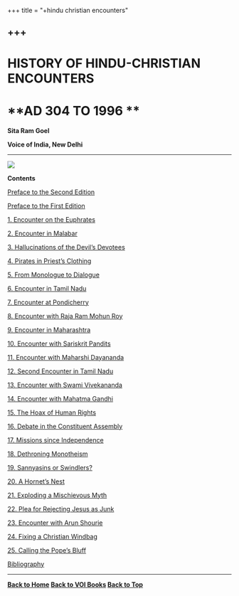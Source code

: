 +++
title = "+hindu christian encounters"

+++
------------------------------------------------------------------------

# HISTORY OF HINDU-CHRISTIAN ENCOUNTERS

# **AD 304 TO 1996 **

  
**Sita Ram Goel**  
 

**Voice of India, New Delhi**

------------------------------------------------------------------------

![](hhce.jpg)

**Contents**

[Preface to the Second Edition](pre1.htm)

[Preface to the First Edition](pre2.htm)

[1. Encounter on the Euphrates](Ch1.htm)

[2. Encounter in Malabar](Ch2.htm)

[3. Hallucinations of the Devil’s Devotees](Ch3.htm)

[4. Pirates in Priest’s Clothing](Ch4.htm)

[5. From Monologue to Dialogue](Ch5.htm)

[6. Encounter in Tamil Nadu](Ch6.htm)

[7. Encounter at Pondicherry](Ch7.htm)

[8. Encounter with Raja Ram Mohun Roy](Ch8.htm)

[9. Encounter in Maharashtra](Ch9.htm)

[10. Encounter with Sariskrit Pandits](Ch10.htm)

[11. Encounter with Maharshi Dayananda](Ch11.htm)

[12. Second Encounter in Tamil Nadu](Ch12.htm)

[13. Encounter with Swami Vivekananda](Ch13.htm)

[14. Encounter with Mahatma Gandhi](Ch14.htm)

[15. The Hoax of Human Rights](Ch15.htm)

[16. Debate in the Constituent Assembly](Ch16.htm)

[17. Missions since Independence](Ch17.htm)

[18. Dethroning Monotheism](Ch18.htm)

[19. Sannyasins or Swindlers?](Ch19.htm)

[20. A Hornet’s Nest](Ch20.htm)

[21. Exploding a Mischievous Myth](Ch21.htm)

[22. Plea for Rejecting Jesus as Junk](Ch22.htm)

[23. Encounter with Arun Shourie](Ch23.htm)

[24. Fixing a Christian Windbag](Ch24.htm)

[25. Calling the Pope’s Bluff](Ch25.htm)

[Bibliography](bib.htm)  
 

------------------------------------------------------------------------

**[Back to Home](http://voiceofdharma.org)   [Back to VOI
Books](http://voiceofdharma.org/books)    [Back to Top](#top)**
